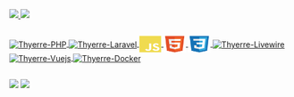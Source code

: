 
<div>
  <a href="https://github.com/tcs322">
  <img height="180em" src="https://github-readme-stats.vercel.app/api?username=tcs322&show_icons=true&theme=dark"/>
  <img height="180em" src="https://github-readme-stats.vercel.app/api/top-langs/?username=tcs322&layout=compact&theme=dark"/>
</div>
    
##
<div style="display: inline_block">
  <img align="center" alt="Thyerre-PHP" height="30" width="40" src="https://cdn.jsdelivr.net/gh/devicons/devicon@latest/icons/php/php-original.svg">
  <img align="center" alt="Thyerre-Laravel" height="30" width="40" src="https://cdn.jsdelivr.net/gh/devicons/devicon@latest/icons/laravel/laravel-original.svg">
  <img align="center" alt="Thyerre-Js" height="30" width="40" src="https://raw.githubusercontent.com/devicons/devicon/master/icons/javascript/javascript-plain.svg">
  <img align="center" alt="Thyerre-HTML" height="30" width="40" src="https://raw.githubusercontent.com/devicons/devicon/master/icons/html5/html5-original.svg">
  <img align="center" alt="Thyerre-CSS" height="30" width="40" src="https://raw.githubusercontent.com/devicons/devicon/master/icons/css3/css3-original.svg">
  <img align="center" alt="Thyerre-Livewire" height="30" width="40" src="https://cdn.jsdelivr.net/gh/devicons/devicon@latest/icons/livewire/livewire-original.svg">
  <img align="center" alt="Thyerre-Vuejs" height="30" width="40" src="https://cdn.jsdelivr.net/gh/devicons/devicon@latest/icons/vuejs/vuejs-original.svg">
  <img align="center" alt="Thyerre-Docker" height="30" width="40" src="https://cdn.jsdelivr.net/gh/devicons/devicon@latest/icons/docker/docker-original.svg">
</div>

##
<div> 
  <a href = "mailto:thyerre322@gmail.com"><img src="https://img.shields.io/badge/-Gmail-%23333?style=for-the-badge&logo=gmail&logoColor=white" target="_blank"></a>
  <a href="https://www.linkedin.com/in/thyerre-sampaio-047416328/" target="_blank"><img src="https://img.shields.io/badge/-LinkedIn-%230077B5?style=for-the-badge&logo=linkedin&logoColor=white" target="_blank"></a>
</div>
